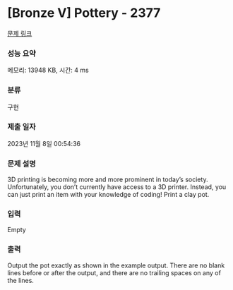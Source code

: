 # [Bronze V] Pottery - 2377 

[문제 링크](https://www.acmicpc.net/problem/2377) 

### 성능 요약

메모리: 13948 KB, 시간: 4 ms

### 분류

구현

### 제출 일자

2023년 11월 8일 00:54:36

### 문제 설명

<p>3D printing is becoming more and more prominent in today’s society. Unfortunately, you don’t currently have access to a 3D printer. Instead, you can just print an item with your knowledge of coding! Print a clay pot.</p>

### 입력 

 Empty

### 출력 

 <p>Output the pot exactly as shown in the example output. There are no blank lines before or after the output, and there are no trailing spaces on any of the lines.</p>

